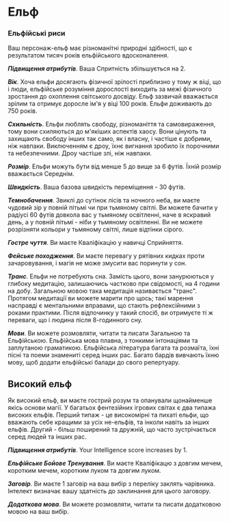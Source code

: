 # Ельф

### Ельфійські риси

Ваш персонаж-ельф має різноманітні природні здібності, що є результатом тисяч років ельфійського вдосконалення.

***Підвищення атрибутів***. Ваша Спритність збільшується на 2.

***Вік***. Хоча ельфи досягають фізичної зрілості приблизно у тому ж віці, що і люди, ельфійське розуміння дорослості виходить за межі фізичного зростання до охоплення світського досвіду. Ельф зазвичай вважається зрілим та отримує доросле ім'я у віці 100 років. Ельфи доживають до 750 років.

***Схильність***. Ельфи люблять свободу, різноманіття та самовираження, тому вони схиляються до м'якіших аспектів хаосу. Вони цінують та захищають свободу інших так само, як і власну, і частіше є добрими, ніж навпаки. Виключенням є дроу, їхнє вигнання зробило їх порочними та небезпечними. Дроу частіше злі, ніж навпаки.

***Розмір***. Ельфи можуть бути від менше 5 до вище за 6 футів. Їхній розмір вважається Середнім.

***Швидкість***. Ваша базова швидкість переміщення - 30 футів.

***Темнобачення***. Звиклі до сутінок лісів та ночного неба, ви маєте чудовий зір у повній пітьмі чи при тьмяному світлі. Ви можете бачити у радіусі 60 футів довкола вас у тьмяному освітленні, наче в яскравий день, а у повній пітьмі - ніби у тьмяному освітленні. Ви не можете розрізняти кольори у тьмяному світлі, лише відтінки сірого.

***Гостре чуття***. Ви маєте Кваліфікацію у навичці Сприйняття.

***Фейське походження***. Ви маєте перевагу у рятівних кидках проти зачаровування, і магія не може змусити вас поринути у сон.

***Транс***. Ельфи не потребують сна. Замість цього, вони занурюються у глибоку медитацію, залишаючись частково при свідомості, на 4 години на добу. Загальною мовою така медитація називається "транс". Протягом медитації ви можете марити про щось; такі марення насправді є ментальними вправами, що стають рефлексійними з роками практими. Після відпочинку у такий спосіб, ви отримуєте ті ж переваги, що і людина після 8-годинного сну.

***Мови***. Ви можете розмовляти, читати та писати Загальною та Ельфійською. Ельфійська мова плавна, з тонкими інтонаціями та заплутаною граматикою. Ельфійська література багата та розмаїта, їхні пісні та поеми знамениті серед інших рас. Багато бардів вивчають їхню мову, щоб додати ельфійські балади до свого репертуару.

## Високий ельф

Як високий ельф, ви маєте гострий розум та опанували щонайменше якісь основи магії. У багатьох фентезійних ігрових світах є два типажа високих ельфів. Перший типаж - це високомірні та пихаті ельфи, що вважають себе кращими за усіх не-ельфів, та інколи навіть за інших ельфів. Другий - більш поширений та дружній, що часто зустрічається серед людей та інших рас.

***Підвищення атрибутів***. Your Intelligence score increases by 1.

***Ельфійське Бойове Тренування***. Ви маєте Кваліфікацю з довгим мечем, коротким мечем, коротким луком та довгим луком.

***Заговір***. Ви маєте 1 заговір на ваш вибір з переліку заклять чарівника. Інтелект визначає вашу здатність до заклинання для цього заговору.

***Додаткова мова***. Ви можете розмовляти, читати та писати додатковою мовою на ваш вибір.